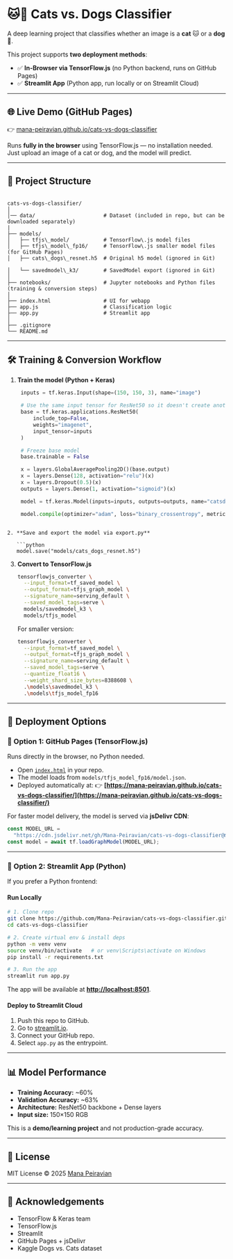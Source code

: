 # 🐱🐶 Cats vs. Dogs Classifier

A deep learning project that classifies whether an image is a **cat** 🐱 or a **dog** 🐶.  

This project supports **two deployment methods**:  
- ✅ **In-Browser via TensorFlow.js** (no Python backend, runs on GitHub Pages)  
- ✅ **Streamlit App** (Python app, run locally or on Streamlit Cloud)  

---

## 🌐 Live Demo (GitHub Pages)
👉 [mana-peiravian.github.io/cats-vs-dogs-classifier](https://mana-peiravian.github.io/cats-vs-dogs-classifier/)

Runs **fully in the browser** using TensorFlow.js — no installation needed.  
Just upload an image of a cat or dog, and the model will predict.

---

## 📂 Project Structure
```

cats-vs-dogs-classifier/
│
│── data/                      # Dataset (included in repo, but can be downloaded separately)
|
├── models/
│   ├── tfjs\_model/           # TensorFlow\.js model files
│   ├── tfjs\_model\_fp16/     # TensorFlow\.js smaller model files (for GitHub Pages)
│   ├── cats\_dogs\_resnet.h5  # Original h5 model (ignored in Git)

│   └── savedmodel\_k3/        # SavedModel export (ignored in Git)
│
├── notebooks/                 # Jupyter notebooks and Python files (training & conversion steps)
│
├── index.html                 # UI for webapp
├── app.js                     # Classification logic
├── app.py                     # Streamlit app
│
├── .gitignore
└── README.md

````

---

## 🛠️ Training & Conversion Workflow

1. **Train the model (Python + Keras)**  
   ```python
    inputs = tf.keras.Input(shape=(150, 150, 3), name="image")

    # Use the same input tensor for ResNet50 so it doesn't create another InputLayer
    base = tf.keras.applications.ResNet50(
        include_top=False,
        weights="imagenet",
        input_tensor=inputs
    )

    # Freeze base model
    base.trainable = False

    x = layers.GlobalAveragePooling2D()(base.output)
    x = layers.Dense(128, activation="relu")(x)
    x = layers.Dropout(0.5)(x)
    outputs = layers.Dense(1, activation="sigmoid")(x)

    model = tf.keras.Model(inputs=inputs, outputs=outputs, name="catsdogs_resnet50")

    model.compile(optimizer="adam", loss="binary_crossentropy", metrics=["accuracy"])

```

2. **Save and export the model via export.py**

   ```python
   model.save("models/cats_dogs_resnet.h5")
   ```

3. **Convert to TensorFlow\.js**

   ```bash
   tensorflowjs_converter \
     --input_format=tf_saved_model \
     --output_format=tfjs_graph_model \
     --signature_name=serving_default \
     --saved_model_tags=serve \
     models/savedmodel_k3 \
     models/tfjs_model
   ```
   For smaller version:
   ```bash
   tensorflowjs_converter \
     --input_format=tf_saved_model \
     --output_format=tfjs_graph_model \
     --signature_name=serving_default \
     --saved_model_tags=serve \
     --quantize_float16 \
     --weight_shard_size_bytes=8388608 \
     .\models\savedmodel_k3 \
     .\models\tfjs_model_fp16
   ```

---

## 🚀 Deployment Options

### 🔹 Option 1: GitHub Pages (TensorFlow\.js)

Runs directly in the browser, no Python needed.

* Open [`index.html`](index.html) in your repo.
* The model loads from `models/tfjs_model_fp16/model.json`.
* Deployed automatically at:
  👉 **[https://mana-peiravian.github.io/cats-vs-dogs-classifier/](https://mana-peiravian.github.io/cats-vs-dogs-classifier/)**

For faster model delivery, the model is served via **jsDelivr CDN**:

```js
const MODEL_URL =
  "https://cdn.jsdelivr.net/gh/Mana-Peiravian/cats-vs-dogs-classifier@main/models/tfjs_model_fp16/model.json";
const model = await tf.loadGraphModel(MODEL_URL);
```

---

### 🔹 Option 2: Streamlit App (Python)

If you prefer a Python frontend:

#### Run Locally

```bash
# 1. Clone repo
git clone https://github.com/Mana-Peiravian/cats-vs-dogs-classifier.git
cd cats-vs-dogs-classifier

# 2. Create virtual env & install deps
python -m venv venv
source venv/bin/activate   # or venv\Scripts\activate on Windows
pip install -r requirements.txt

# 3. Run the app
streamlit run app.py
```

The app will be available at **[http://localhost:8501](http://localhost:8501)**.

#### Deploy to Streamlit Cloud

1. Push this repo to GitHub.
2. Go to [streamlit.io](https://streamlit.io/cloud).
3. Connect your GitHub repo.
4. Select `app.py` as the entrypoint.

---

## 📊 Model Performance

* **Training Accuracy:** \~60%
* **Validation Accuracy:** \~63%
* **Architecture:** ResNet50 backbone + Dense layers
* **Input size:** 150×150 RGB

This is a **demo/learning project** and not production-grade accuracy.

---

## 📜 License

MIT License © 2025 [Mana Peiravian](https://github.com/Mana-Peiravian)

---

## 🙏 Acknowledgements

* TensorFlow & Keras team
* TensorFlow\.js
* Streamlit
* GitHub Pages + jsDelivr
* Kaggle Dogs vs. Cats dataset
